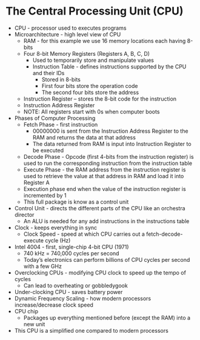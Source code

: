 # The Central Processing Unit (CPU)

- CPU - processor used to executes programs
- Microarchitecture - high level view of CPU
	- RAM - for this example we use 16 memory locations each having 8-bits
	- Four 8-bit Memory Registers (Registers A, B, C, D)
		- Used to temporarily store and manipulate values
		- Instruction Table - defines instructions supported by the CPU and their IDs
			- Stored in 8-bits
			- First four bits store the operation code
			- The second four bits store the address
	- Instruction Register – stores the 8-bit code for the instruction
	- Instruction Address Register
	- NOTE: All registers start with 0s when computer boots
- Phases of Computer Processing
	- Fetch Phase - first instruction 
		- 00000000 is sent from the Instruction Address Register to the RAM and returns the data at that address
		- The data returned from RAM is input into Instruction Register to be executed
	- Decode Phase - Opcode (first 4-bits from the instruction register) is used to run the corresponding instruction from the instruction table
	- Execute Phase - the RAM address from the instruction register is used to retrieve the value at that address in RAM and load it into Register A
	- Execution phase end when the value of the instruction register is incremented by 1
	- This full package is know as a control unit
- Control Unit - directs the different parts of the CPU like an orchestra director
	- An ALU is needed for any add instructions in the instructions table
- Clock - keeps everything in sync
	- Clock Speed - speed at which CPU carries out a fetch-decode-execute cycle (Hz)
- Intel 4004 - first, single-chip 4-bit CPU (1971)
	- 740 kHz = 740,000 cycles per second
	- Today’s electronics can perform billions of CPU cycles per second with a few GHz
- Overclocking CPUs - modifying CPU clock to speed up the tempo of cycles
	- Can lead to overheating or gobbledygook
- Under-clocking CPU - saves battery power
- Dynamic Frequency Scaling - how modern processors increase/decrease clock speed
- CPU chip 
	- Packages up everything mentioned before (except the RAM) into a new unit
- This CPU is a simplified one compared to modern processors